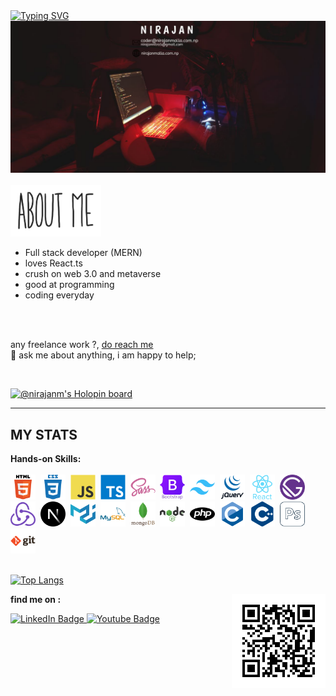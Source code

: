 <div id="rootContainer">

 <a href="https://nirajanmalla.com.np">
    <img src="https://readme-typing-svg.herokuapp.com?font=Fira+Code&weight=600&duration=4500&pause=500&color=808080&background=FFFFFF00&vCenter=true&width=435&lines=Hi%2C+beautiful+souls.;keep+coding+%3A)" alt="Typing SVG" />
  </a>
 

   <a href="https://nirajanmalla.com.np">
 <img src="./cover.jpg" />
  </a>

<div align="left"> 
<br/>
 <img src="./about me.gif" height="82px" margin=""/>
  <br/>
   

- Full stack developer (MERN)
- loves React.ts
- crush on web 3.0 and metaverse
- good at programming
- coding everyday
 <br/>
 <br/>
 
any freelance work ?, [do reach me](mailto:nirajannitro5@gmail.com)<br/> 💬 ask me about anything, i am happy to help;
 
 <br/>
  
  </div>
 
[![@nirajanm's Holopin board](https://holopin.me/nirajanm)](https://holopin.io/@nirajanm)

  ---

<h2>MY STATS</h2>
 
 <div align="left">
 <strong>Hands-on Skills:</strong>
 <br/>
<br/>
<div>
  <img src="https://github.com/devicons/devicon/blob/master/icons/html5/html5-original-wordmark.svg" title="HTML5" alt="HTML" width="40" height="40"/>&nbsp;
  <img src="https://github.com/devicons/devicon/blob/master/icons/css3/css3-plain-wordmark.svg"  title="CSS3" alt="CSS" width="40" height="40"/>&nbsp;
  <img src="https://github.com/devicons/devicon/blob/master/icons/javascript/javascript-original.svg" title="JavaScript" alt="JavaScript" width="40" height="40"/>&nbsp;
  <img src="https://github.com/devicons/devicon/blob/master/icons/typescript/typescript-original.svg" title="TypeScript" alt="TypeScript" width="40" height="40"/>&nbsp;
  <img src="https://github.com/devicons/devicon/blob/master/icons/sass/sass-original.svg" title="sass" alt="sass" width="40" height="40"/>&nbsp;
  <img src="https://github.com/devicons/devicon/blob/master/icons/bootstrap/bootstrap-original-wordmark.svg" title="Bootstrap" alt="Bootstrap" width="40" height="40"/>&nbsp;
  <img src="https://github.com/devicons/devicon/blob/master/icons/tailwindcss/tailwindcss-original.svg" title="Tailwind" alt="Tailwind" width="40" height="40"/>&nbsp;
  <img src="https://github.com/devicons/devicon/blob/master/icons/jquery/jquery-original-wordmark.svg" title="Jquery" alt="Jquery" width="40" height="40"/>&nbsp;
  <img src="https://github.com/devicons/devicon/blob/master/icons/react/react-original-wordmark.svg" title="React" alt="React" width="40" height="40"/>&nbsp;
 <img src="https://github.com/devicons/devicon/blob/master/icons/gatsby/gatsby-original.svg" title="Gatsby" alt="Gatsby" width="40" height="40"/>&nbsp;
 <img src="https://github.com/devicons/devicon/blob/master/icons/redux/redux-original.svg" title="Redux" alt="Redux" width="40" height="40"/>&nbsp;
  <img src="https://github.com/devicons/devicon/blob/master/icons/nextjs/nextjs-original.svg" title="Next" alt="Next" width="40" height="40"/>&nbsp;
  <img src="https://github.com/devicons/devicon/blob/master/icons/materialui/materialui-original.svg" title="Material UI" alt="Material UI" width="40" height="40"/>&nbsp;
  <img src="https://github.com/devicons/devicon/blob/master/icons/mysql/mysql-original-wordmark.svg" title="MySQL"  alt="MySQL" width="40" height="40"/>&nbsp;
  <img src="https://github.com/devicons/devicon/blob/master/icons/mongodb/mongodb-original-wordmark.svg" title="mongodb"  alt="mongodb" width="40" height="40"/>&nbsp;
  <img src="https://github.com/devicons/devicon/blob/master/icons/nodejs/nodejs-original-wordmark.svg" title="NodeJS" alt="NodeJS" width="40" height="40"/>&nbsp;
  <img src="https://github.com/devicons/devicon/blob/master/icons/php/php-plain.svg" title="PHP" alt="PHP" width="40" height="40"/>&nbsp;
  <img src="https://github.com/devicons/devicon/blob/master/icons/c/c-original.svg" title="C" alt="C" width="40" height="40"/>&nbsp;
  <img src="https://github.com/devicons/devicon/blob/master/icons/cplusplus/cplusplus-plain.svg" title="C++" alt="C++" width="40" height="40"/>&nbsp;
  <img src="https://github.com/devicons/devicon/blob/master/icons/photoshop/photoshop-line.svg" alt="photoshop" width="40" height="40"/>&nbsp;
  <img src="https://github.com/devicons/devicon/blob/master/icons/git/git-original-wordmark.svg" title="Git" **alt="Git" width="40" height="40"/>
</div>
<br>
  
[![Top Langs](https://github-readme-stats.vercel.app/api/top-langs/?username=NirajanM&langs_count=6&layout=compact)](https://github.com/NirajanM)

<img src="./NinjaQr.png" align="right" height="150px">
 
  <strong>find me on :</strong>
   <div id="badges">
  <a href="https://np.linkedin.com/in/nirajan-malla-36a111210">
    <img src="https://img.shields.io/badge/LinkedIn-blue?style=for-the-badge&logo=linkedin&logoColor=white" alt="LinkedIn Badge"/>
  </a>
  <a href="https://youtube.com/c/nirajanmalla">
    <img src="https://img.shields.io/badge/YouTube-red?style=for-the-badge&logo=youtube&logoColor=white" alt="Youtube Badge"/>
     </a>
</div>
 </div>
</div>
